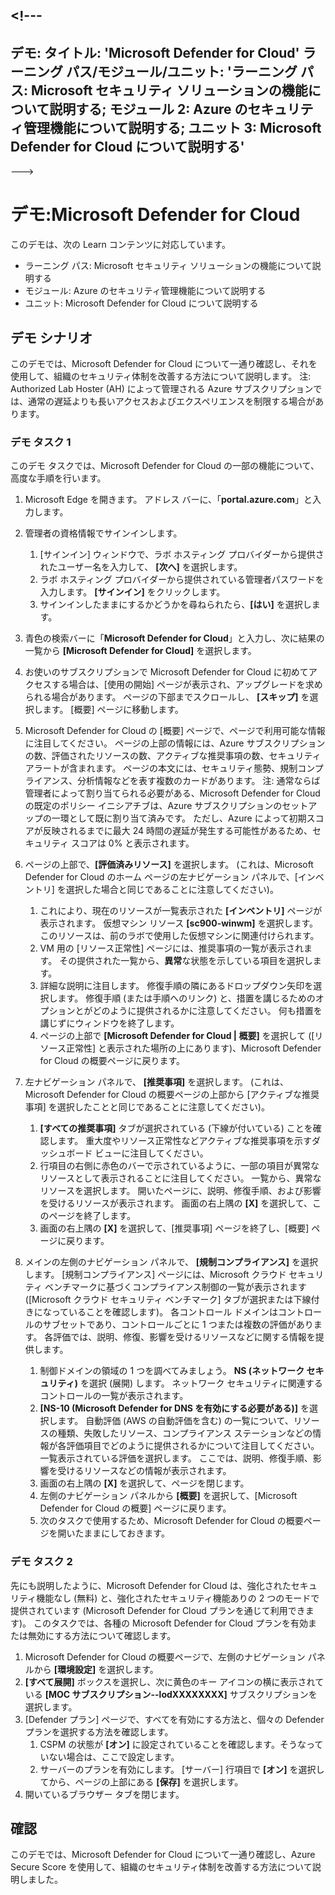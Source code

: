 <a name="---"></a><!---
---
デモ: タイトル: 'Microsoft Defender for Cloud' ラーニング パス/モジュール/ユニット: 'ラーニング パス: Microsoft セキュリティ ソリューションの機能について説明する; モジュール 2: Azure のセキュリティ管理機能について説明する; ユニット 3: Microsoft Defender for Cloud について説明する'
---
--->

# <a name="demo-microsoft-defender-for-cloud"></a>デモ:Microsoft Defender for Cloud

このデモは、次の Learn コンテンツに対応しています。

- ラーニング パス: Microsoft セキュリティ ソリューションの機能について説明する
- モジュール: Azure のセキュリティ管理機能について説明する
- ユニット: Microsoft Defender for Cloud について説明する

## <a name="demo-scenario"></a>デモ シナリオ

このデモでは、Microsoft Defender for Cloud について一通り確認し、それを使用して、組織のセキュリティ体制を改善する方法について説明します。  注: Authorized Lab Hoster (AH) によって管理される Azure サブスクリプションでは、通常の遅延よりも長いアクセスおよびエクスペリエンスを制限する場合があります。

### <a name="demo-task-1"></a>デモ タスク 1

このデモ タスクでは、Microsoft Defender for Cloud の一部の機能について、高度な手順を行います。

1. Microsoft Edge を開きます。 アドレス バーに、「**portal.azure.com**」と入力します。
1. 管理者の資格情報でサインインします。
    1. [サインイン] ウィンドウで、ラボ ホスティング プロバイダーから提供されたユーザー名を入力して、 **[次へ]** を選択します。
    1. ラボ ホスティング プロバイダーから提供されている管理者パスワードを入力します。 **[サインイン]** をクリックします。
    1. サインインしたままにするかどうかを尋ねられたら、**[はい]** を選択します。

1. 青色の検索バーに「**Microsoft Defender for Cloud**」と入力し、次に結果の一覧から **[Microsoft Defender for Cloud]** を選択します。

1. お使いのサブスクリプションで Microsoft Defender for Cloud に初めてアクセスする場合は、[使用の開始] ページが表示され、アップグレードを求められる場合があります。  ページの下部までスクロールし、 **[スキップ]** を選択します。  [概要] ページに移動します。

1. Microsoft Defender for Cloud の [概要] ページで、ページで利用可能な情報に注目してください。  ページの上部の情報には、Azure サブスクリプションの数、評価されたリソースの数、アクティブな推奨事項の数、セキュリティ アラートが含まれます。  ページの本文には、セキュリティ態勢、規制コンプライアンス、分析情報などを表す複数のカードがあります。  注: 通常ならば管理者によって割り当てられる必要がある、Microsoft Defender for Cloud の既定のポリシー イニシアチブは、Azure サブスクリプションのセットアップの一環として既に割り当て済みです。 ただし、Azure によって初期スコアが反映されるまでに最大 24 時間の遅延が発生する可能性があるため、セキュリティ スコアは 0% と表示されます。

1. ページの上部で、**[評価済みリソース]** を選択します。  (これは、Microsoft Defender for Cloud のホーム ページの左ナビゲーション パネルで、[インベントリ] を選択した場合と同じであることに注意してください)。
    1. これにより、現在のリソースが一覧表示された **[インベントリ]** ページが表示されます。 仮想マシン リソース **[sc900-winwm]** を選択します。 このリソースは、前のラボで使用した仮想マシンに関連付けられます。
    1. VM 用の [リソース正常性] ページには、推奨事項の一覧が表示されます。  その提供された一覧から、**異常**な状態を示している項目を選択します。
    1. 詳細な説明に注目します。  修復手順の隣にあるドロップダウン矢印を選択します。 修復手順 (または手順へのリンク) と、措置を講じるためのオプションとがどのように提供されるかに注意してください。  何も措置を講じずにウィンドウを終了します。
    1. ページの上部で **[Microsoft Defender for Cloud | 概要]** を選択して ([リソース正常性] と表示された場所の上にあります)、Microsoft Defender for Cloud の概要ページに戻ります。

1. 左ナビゲーション パネルで、 **[推奨事項]** を選択します。  (これは、Microsoft Defender for Cloud の概要ページの上部から [アクティブな推奨事項] を選択したことと同じであることに注意してください)。
    1. **[すべての推奨事項]** タブが選択されている (下線が付いている) ことを確認します。  重大度やリソース正常性などアクティブな推奨事項を示すダッシュボード ビューに注目してください。
    1. 行項目の右側に赤色のバーで示されているように、一部の項目が異常なリソースとして表示されることに注目してください。  一覧から、異常なリソースを選択します。  開いたページに、説明、修復手順、および影響を受けるリソースが表示されます。 画面の右上隅の **[X]** を選択して、このページを終了します。
    1. 画面の右上隅の **[X]** を選択して、[推奨事項] ページを終了し、[概要] ページに戻ります。

1. メインの左側のナビゲーション パネルで、 **[規制コンプライアンス]** を選択します。 [規制コンプライアンス] ページには、Microsoft クラウド セキュリティ ベンチマークに基づくコンプライアンス制御の一覧が表示されます ([Microsoft クラウド セキュリティ ベンチマーク] タブが選択または下線付きになっていることを確認します)。 各コントロール ドメインはコントロールのサブセットであり、コントロールごとに 1 つまたは複数の評価があります。 各評価では、説明、修復、影響を受けるリソースなどに関する情報を提供します。
    1. 制御ドメインの領域の 1 つを調べてみましょう。 **NS (ネットワーク セキュリティ)** を選択 (展開) します。 ネットワーク セキュリティに関連するコントロールの一覧が表示されます。
    1. **[NS-10 (Microsoft Defender for DNS を有効にする必要がある)]** を選択します。 自動評価 (AWS の自動評価を含む) の一覧について、リソースの種類、失敗したリソース、コンプライアンス ステーションなどの情報が各評価項目でどのように提供されるかについて注目してください。 一覧表示されている評価を選択します。  ここでは、説明、修復手順、影響を受けるリソースなどの情報が表示されます。
    1. 画面の右上隅の **[X]** を選択して、ページを閉じます。
    1. 左側のナビゲーション パネルから **[概要]** を選択して、[Microsoft Defender for Cloud の概要] ページに戻ります。
    1. 次のタスクで使用するため、Microsoft Defender for Cloud の概要ページを開いたままにしておきます。

### <a name="demo-task-2"></a>デモ タスク 2

先にも説明したように、Microsoft Defender for Cloud は、強化されたセキュリティ機能なし (無料) と、強化されたセキュリティ機能ありの 2 つのモードで提供されています (Microsoft Defender for Cloud プランを通じて利用できます)。 このタスクでは、各種の Microsoft Defender for Cloud プランを有効または無効にする方法について確認します。

1. Microsoft Defender for Cloud の概要ページで、左側のナビゲーション パネルから **[環境設定]** を選択します。
1. **[すべて展開]** ボックスを選択し、次に黄色のキー アイコンの横に表示されている **[MOC サブスクリプション--lodXXXXXXXX]** サブスクリプションを選択します。
1. [Defender プラン] ページで、すべてを有効にする方法と、個々の Defender プランを選択する方法を確認します。 
    1. CSPM の状態が **[オン]** に設定されていることを確認します。そうなっていない場合は、ここで設定します。  
    1. サーバーのプランを有効にします。  [サーバー] 行項目で **[オン]** を選択してから、ページの上部にある **[保存]** を選択します。
1. 開いているブラウザー タブを閉じます。

## <a name="review"></a>確認

このデモでは、Microsoft Defender for Cloud について一通り確認し、Azure Secure Score を使用して、組織のセキュリティ体制を改善する方法について説明しました。
